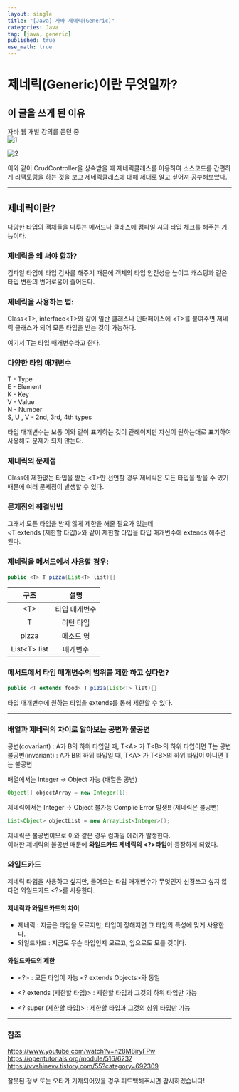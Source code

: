 ```yaml
---
layout: single
title: "[Java] 자바 제네릭(Generic)"
categories: Java
tag: [java, generic]
published: true
use_math: true
---
```


# 제네릭(Generic)이란 무엇일까?

## 이 글을 쓰게 된 이유

자바 웹 개발 강의를 듣던 중  
![1](https://user-images.githubusercontent.com/77107216/182593407-b5fea8c5-927f-4f77-a0b6-2e8a837939ef.png)

![2](https://user-images.githubusercontent.com/77107216/182593435-02146b43-72de-4549-8960-b5a4def1d648.png)

이와 같이 CrudController을 상속받을 때 제네릭클래스를 이용하여 소스코드를 간편하게 리팩토링을 하는 것을 보고 제네릭클래스에 대해 제대로 알고 싶어져 공부해보았다.

---

## 제네릭이란?

다양한 타입의 객체들을 다루는 메서드나 클래스에 컴파일 시의 타입 체크를 해주는 기능이다.

### 제네릭을 왜 써야 할까?

컴파일 타임에 타입 검사를 해주기 때문에 객체의 타입 안전성을 높이고 캐스팅과 같은 타입 변환의 번거로움이 줄어든다.

### 제네릭을 사용하는 법:

Class\<T\>, interface\<T\>와 같이 일반 클래스나 인터페이스에 \<T\>를 붙여주면 제네릭 클래스가 되어 모든 타입을 받는 것이 가능하다.

여기서 **T**는 타입 매개변수라고 한다.

### 다양한 타입 매개변수

T - Type  
E - Element  
K - Key  
V - Value  
N - Number  
S, U , V - 2nd, 3rd, 4th types

타입 매개변수는 보통 이와 같이 표기하는 것이 관례이지만 자신이 원하는대로 표기하여 사용해도 문제가 되지 않는다.

### 제네릭의 문제점

Class에 제한없는 타입을 받는 \<T\>만 선언할 경우 제네릭은 모든 타입을 받을 수 있기 때문에 여러 문제점이 발생할 수 있다.

### 문제점의 해결방법

그래서 모든 타입을 받지 않게 제한을 해줄 필요가 있는데  
\<T extends (제한할 타입)\>와 같이 제한할 타입을 타입 매개변수에 extends 해주면 된다.

### 제네릭을 메서드에서 사용할 경우:

```java
public <T> T pizza(List<T> list){}
```

|      구조      |     설명      |
| :------------: | :-----------: |
|     \<T\>      | 타입 매개변수 |
|       T        |   리턴 타입   |
|     pizza      |   메소드 명   |
| List\<T\> list |   매개변수    |

### 메서드에서 타입 매개변수의 범위를 제한 하고 싶다면?

```java
public <T extends food> T pizza(List<T> list){}
```

타입 매개변수에 원하는 타입을 extends를 통해 제한할 수 있다.

---

### 배열과 제네릭의 차이로 알아보는 공변과 불공변

공변(covariant) : A가 B의 하위 타입일 때, T\<A\> 가 T\<B\>의 하위 타입이면 T는 공변  
불공변(invariant) : A가 B의 하위 타입일 때, T\<A\> 가 T\<B\>의 하위 타입이 아니면 T는 불공변

배열에서는 Integer $\rightarrow$ Object 가능 (배열은 공변)

```java
Object[] objectArray = new Integer[1];
```

제네릭에서는 Integer $\rightarrow$ Object 불가능 Complie Error 발생!! (제네릭은 불공변)

```java
List<Object> objectList = new ArrayList<Integer>();
```

제네릭은 불공변이므로 이와 같은 경우 컴파일 에러가 발생한다.  
이러한 제네릭의 불공변 때문에 **와일드카드 제네릭의 \<?\>타입**이 등장하게 되었다.

### 와일드카드

제네릭 타입을 사용하고 싶지만, 들어오는 타입 매개변수가 무엇인지 신경쓰고 싶지 않다면 와일드카드 \<?>를 사용한다.

#### 제네릭과 와일드카드의 차이

- 제네릭 : 지금은 타입을 모르지만, 타입이 정해지면 그 타입의 특성에 맞게 사용한다.
- 와일드카드 : 지금도 무슨 타입인지 모르고, 앞으로도 모를 것이다.

#### 와일드카드의 제한

- \<?\> : 모든 타입이 가능 \<? extends Objects\>와 동일

- \<? extends (제한할 타입)\> : 제한할 타입과 그것의 하위 타입만 가능

- \<? super (제한할 타입)\> : 제한할 타입과 그것의 상위 타입만 가능

---

### 참조

https://www.youtube.com/watch?v=n28M8iryFPw  
https://opentutorials.org/module/516/6237  
https://vvshinevv.tistory.com/55?category=692309

잘못된 정보 또는 오타가 기재되어있을 경우 피드백해주시면 감사하겠습니다!

